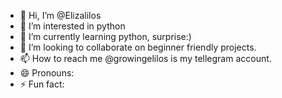 - 👋 Hi, I’m @Elizalilos
- 👀 I’m interested in python
- 🌱 I’m currently learning python, surprise:)
- 💞️ I’m looking to collaborate on beginner friendly projects.
- 📫 How to reach me @growingelilos is my tellegram account.
- 😄 Pronouns: 
- ⚡ Fun fact:

<!---
Elizalilos/Elizalilos is a ✨ special ✨ repository because its `README.md` (this file) appears on your GitHub profile.
You can click the Preview link to take a look at your changes.
--->
